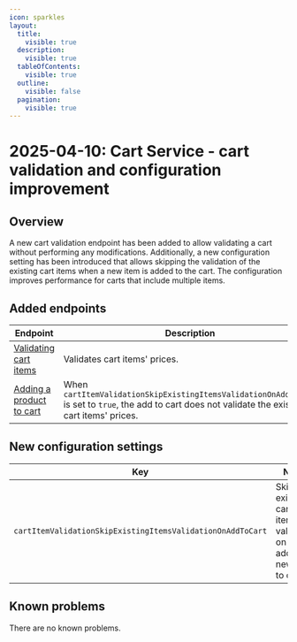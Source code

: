 ```yaml
---
icon: sparkles
layout:
  title:
    visible: true
  description:
    visible: true
  tableOfContents:
    visible: true
  outline:
    visible: false
  pagination:
    visible: true
---
```

# 2025-04-10: Cart Service - cart validation and configuration improvement

## Overview

A new cart validation endpoint has been added to allow validating a cart without performing any modifications.
Additionally, a new configuration setting has been introduced that allows skipping the validation of the existing cart items when a new item is added to the cart. The configuration improves performance for carts that include multiple items.

## Added endpoints

| Endpoint                                                                        | Description                                                                                                                                   |
|---------------------------------------------------------------------------------|-----------------------------------------------------------------------------------------------------------------------------------------------|
| [Validating cart items](/openapi/cart/#operation/GET-cart-validate)             | Validates cart items' prices.                                                                                                                  |
| [Adding a product to cart](/openapi/cart/#operation/POST-cart-add-item-to-cart) | When `cartItemValidationSkipExistingItemsValidationOnAddToCart` is set to `true`, the add to cart does not validate the existing cart items' prices. |

## New configuration settings

| Key                                                         | Name                                                           | Type    |
|-------------------------------------------------------------|----------------------------------------------------------------|---------|
| `cartItemValidationSkipExistingItemsValidationOnAddToCart` | Skip existing cart items validation on adding new item to cart. | BOOLEAN |

## Known problems

There are no known problems.